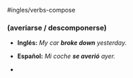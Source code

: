 #ingles/verbs-compose
### **(averiarse / descomponerse)**

- **Inglés:** _My car **broke down** yesterday._
    
- **Español:** _Mi coche **se averió** ayer._
- 
